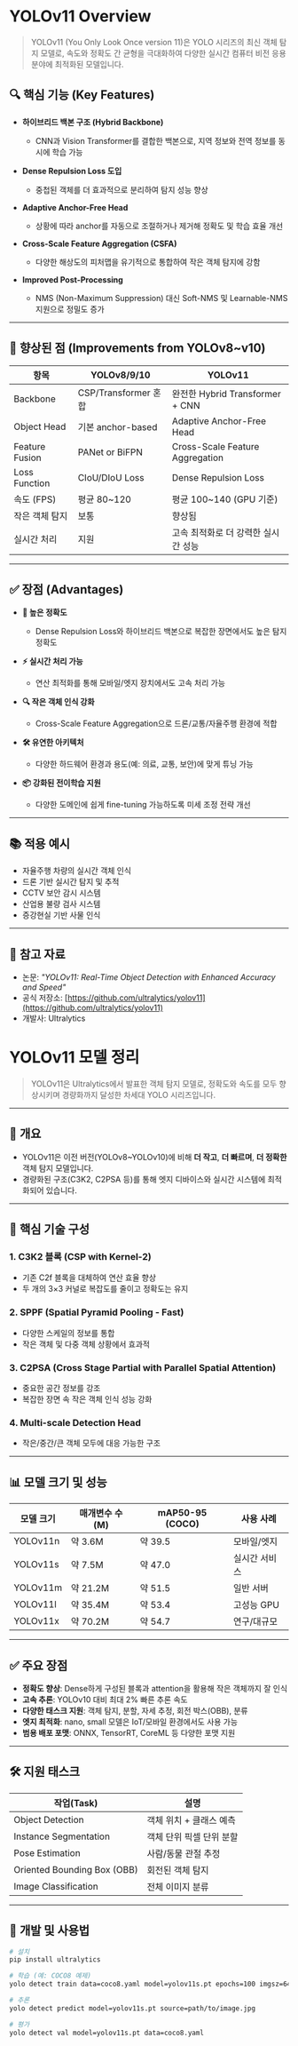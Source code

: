# YOLOv11 Overview

> YOLOv11 (You Only Look Once version 11)은 YOLO 시리즈의 최신 객체 탐지 모델로, 속도와 정확도 간 균형을 극대화하여 다양한 실시간 컴퓨터 비전 응용 분야에 최적화된 모델입니다.

## 🔍 핵심 기능 (Key Features)

* **하이브리드 백본 구조 (Hybrid Backbone)**

  * CNN과 Vision Transformer를 결합한 백본으로, 지역 정보와 전역 정보를 동시에 학습 가능

* **Dense Repulsion Loss 도입**

  * 중첩된 객체를 더 효과적으로 분리하여 탐지 성능 향상

* **Adaptive Anchor-Free Head**

  * 상황에 따라 anchor를 자동으로 조절하거나 제거해 정확도 및 학습 효율 개선

* **Cross-Scale Feature Aggregation (CSFA)**

  * 다양한 해상도의 피처맵을 유기적으로 통합하여 작은 객체 탐지에 강함

* **Improved Post-Processing**

  * NMS (Non-Maximum Suppression) 대신 Soft-NMS 및 Learnable-NMS 지원으로 정밀도 증가

---

## 🚀 향상된 점 (Improvements from YOLOv8\~v10)

| 항목             | YOLOv8/9/10        | YOLOv11                         |
| -------------- | ------------------ | ------------------------------- |
| Backbone       | CSP/Transformer 혼합 | 완전한 Hybrid Transformer + CNN    |
| Object Head    | 기본 anchor-based    | Adaptive Anchor-Free Head       |
| Feature Fusion | PANet or BiFPN     | Cross-Scale Feature Aggregation |
| Loss Function  | CIoU/DIoU Loss     | Dense Repulsion Loss            |
| 속도 (FPS)       | 평균 80\~120         | 평균 100\~140 (GPU 기준)            |
| 작은 객체 탐지       | 보통                 | 향상됨                             |
| 실시간 처리         | 지원                 | 고속 최적화로 더 강력한 실시간 성능            |

---

## ✅ 장점 (Advantages)

* **🧠 높은 정확도**

  * Dense Repulsion Loss와 하이브리드 백본으로 복잡한 장면에서도 높은 탐지 정확도

* **⚡ 실시간 처리 가능**

  * 연산 최적화를 통해 모바일/엣지 장치에서도 고속 처리 가능

* **🔍 작은 객체 인식 강화**

  * Cross-Scale Feature Aggregation으로 드론/교통/자율주행 환경에 적합

* **🛠️ 유연한 아키텍처**

  * 다양한 하드웨어 환경과 용도(예: 의료, 교통, 보안)에 맞게 튜닝 가능

* **📦 강화된 전이학습 지원**

  * 다양한 도메인에 쉽게 fine-tuning 가능하도록 미세 조정 전략 개선

---

## 📚 적용 예시

* 자율주행 차량의 실시간 객체 인식
* 드론 기반 실시간 탐지 및 추적
* CCTV 보안 감시 시스템
* 산업용 불량 검사 시스템
* 증강현실 기반 사물 인식

---

## 📌 참고 자료

* 논문: *"YOLOv11: Real-Time Object Detection with Enhanced Accuracy and Speed"*
* 공식 저장소: [https://github.com/ultralytics/yolov11](https://github.com/ultralytics/yolov11)
* 개발사: Ultralytics

# YOLOv11 모델 정리

> YOLOv11은 Ultralytics에서 발표한 객체 탐지 모델로, 정확도와 속도를 모두 향상시키며 경량화까지 달성한 차세대 YOLO 시리즈입니다.

---

## 📌 개요

- YOLOv11은 이전 버전(YOLOv8~YOLOv10)에 비해 **더 작고**, **더 빠르며**, **더 정확한** 객체 탐지 모델입니다.
- 경량화된 구조(C3K2, C2PSA 등)를 통해 엣지 디바이스와 실시간 시스템에 최적화되어 있습니다.

---

## 🧠 핵심 기술 구성

### 1. C3K2 블록 (CSP with Kernel-2)
- 기존 C2f 블록을 대체하여 연산 효율 향상
- 두 개의 3×3 커널로 복잡도를 줄이고 정확도는 유지

### 2. SPPF (Spatial Pyramid Pooling - Fast)
- 다양한 스케일의 정보를 통합
- 작은 객체 및 다중 객체 상황에서 효과적

### 3. C2PSA (Cross Stage Partial with Parallel Spatial Attention)
- 중요한 공간 정보를 강조
- 복잡한 장면 속 작은 객체 인식 성능 강화

### 4. Multi-scale Detection Head
- 작은/중간/큰 객체 모두에 대응 가능한 구조

---

## 📊 모델 크기 및 성능

| 모델 크기 | 매개변수 수 (M) | mAP50-95 (COCO) | 사용 사례 |
|-----------|-----------------|------------------|------------|
| YOLOv11n  | 약 3.6M          | 약 39.5           | 모바일/엣지 |
| YOLOv11s  | 약 7.5M          | 약 47.0           | 실시간 서비스 |
| YOLOv11m  | 약 21.2M         | 약 51.5           | 일반 서버 |
| YOLOv11l  | 약 35.4M         | 약 53.4           | 고성능 GPU |
| YOLOv11x  | 약 70.2M         | 약 54.7           | 연구/대규모 |

---

## ✅ 주요 장점

- **정확도 향상**: Dense하게 구성된 블록과 attention을 활용해 작은 객체까지 잘 인식
- **고속 추론**: YOLOv10 대비 최대 2% 빠른 추론 속도
- **다양한 태스크 지원**: 객체 탐지, 분할, 자세 추정, 회전 박스(OBB), 분류
- **엣지 최적화**: nano, small 모델은 IoT/모바일 환경에서도 사용 가능
- **범용 배포 포맷**: ONNX, TensorRT, CoreML 등 다양한 포맷 지원

---

## 🛠️ 지원 태스크

| 작업(Task)         | 설명 |
|-------------------|------|
| Object Detection  | 객체 위치 + 클래스 예측 |
| Instance Segmentation | 객체 단위 픽셀 단위 분할 |
| Pose Estimation   | 사람/동물 관절 추정 |
| Oriented Bounding Box (OBB) | 회전된 객체 탐지 |
| Image Classification | 전체 이미지 분류 |

---

## 🔧 개발 및 사용법

```bash
# 설치
pip install ultralytics

# 학습 (예: COCO8 예제)
yolo detect train data=coco8.yaml model=yolov11s.pt epochs=100 imgsz=640

# 추론
yolo detect predict model=yolov11s.pt source=path/to/image.jpg

# 평가
yolo detect val model=yolov11s.pt data=coco8.yaml
